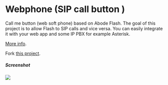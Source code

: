 Webphone (SIP call button )
========
Call me button (web soft phone) based on Abode Flash. The goal of this project is to allow Flash to SIP calls and vice versa. You can easily integrate it with your web app and some IP PBX for example Asterisk.

[More info](https://code.google.com/p/siprtmp/#SIP-RTMP_gateway).

Fork [this project](https://code.google.com/p/siprtmp/).

##### Screenshot
<a href="http://i.imgur.com/Uxyu39Q.png"><img src="http://i.imgur.com/Uxyu39Q.png"></a>
